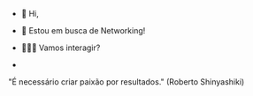 - 👋 Hi,
- 🌱 Estou em busca de Networking!
- 🤜🏽🤛 Vamos interagir?

- 


"É necessário criar paixão por resultados." 
(Roberto Shinyashiki)




<!---
Maisa-Fernandes/Maisa-Fernandes is a ✨ special ✨ repository because its `README.md` (this file) appears on your GitHub profile.
You can click the Preview link to take a look at your changes.
--->

